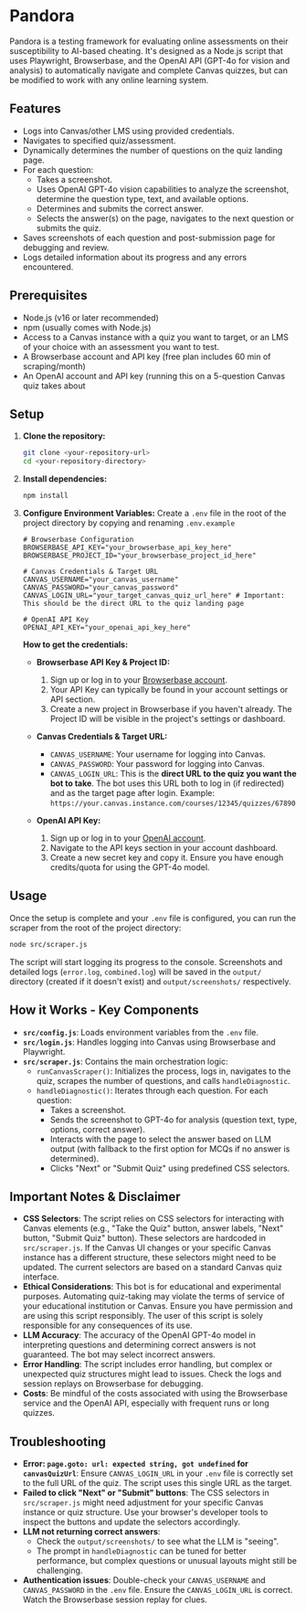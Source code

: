 # Pandora

Pandora is a testing framework for evaluating online assessments on their susceptibility to AI-based cheating. It's designed as a Node.js script that uses Playwright, Browserbase, and the OpenAI API (GPT-4o for vision and analysis) to automatically navigate and complete Canvas quizzes, but can be modified to work with any online learning system.

## Features

*   Logs into Canvas/other LMS using provided credentials.
*   Navigates to specified quiz/assessment.
*   Dynamically determines the number of questions on the quiz landing page.
*   For each question:
    *   Takes a screenshot.
    *   Uses OpenAI GPT-4o vision capabilities to analyze the screenshot, determine the question type, text, and available options.
    *   Determines and submits the correct answer.
    *   Selects the answer(s) on the page, navigates to the next question or submits the quiz.
*   Saves screenshots of each question and post-submission page for debugging and review.
*   Logs detailed information about its progress and any errors encountered.

## Prerequisites

*   Node.js (v16 or later recommended)
*   npm (usually comes with Node.js)
*   Access to a Canvas instance with a quiz you want to target, or an LMS of your choice with an assessment you want to test.
*   A Browserbase account and API key (free plan includes 60 min of scraping/month)
*   An OpenAI account and API key (running this on a 5-question Canvas quiz takes about 

## Setup

1.  **Clone the repository:**
    ```bash
    git clone <your-repository-url>
    cd <your-repository-directory>
    ```

2.  **Install dependencies:**
    ```bash
    npm install
    ```

3.  **Configure Environment Variables:**
    Create a `.env` file in the root of the project directory by copying and renaming `.env.example`

    ```env.example
    # Browserbase Configuration
    BROWSERBASE_API_KEY="your_browserbase_api_key_here"
    BROWSERBASE_PROJECT_ID="your_browserbase_project_id_here"

    # Canvas Credentials & Target URL
    CANVAS_USERNAME="your_canvas_username"
    CANVAS_PASSWORD="your_canvas_password"
    CANVAS_LOGIN_URL="your_target_canvas_quiz_url_here" # Important: This should be the direct URL to the quiz landing page

    # OpenAI API Key
    OPENAI_API_KEY="your_openai_api_key_here"
    ```

    **How to get the credentials:**

    *   **Browserbase API Key & Project ID:**
        1.  Sign up or log in to your [Browserbase account](https://www.browserbase.com).
        2.  Your API Key can typically be found in your account settings or API section.
        3.  Create a new project in Browserbase if you haven't already. The Project ID will be visible in the project's settings or dashboard.

    *   **Canvas Credentials & Target URL:**
        *   `CANVAS_USERNAME`: Your username for logging into Canvas.
        *   `CANVAS_PASSWORD`: Your password for logging into Canvas.
        *   `CANVAS_LOGIN_URL`: This is the **direct URL to the quiz you want the bot to take**. The bot uses this URL both to log in (if redirected) and as the target page after login. Example: `https://your.canvas.instance.com/courses/12345/quizzes/67890`

    *   **OpenAI API Key:**
        1.  Sign up or log in to your [OpenAI account](https://platform.openai.com/).
        2.  Navigate to the API keys section in your account dashboard.
        3.  Create a new secret key and copy it. Ensure you have enough credits/quota for using the GPT-4o model.

## Usage

Once the setup is complete and your `.env` file is configured, you can run the scraper from the root of the project directory:

```bash
node src/scraper.js
```

The script will start logging its progress to the console. Screenshots and detailed logs (`error.log`, `combined.log`) will be saved in the `output/` directory (created if it doesn't exist) and `output/screenshots/` respectively.

## How it Works - Key Components

*   **`src/config.js`**: Loads environment variables from the `.env` file.
*   **`src/login.js`**: Handles logging into Canvas using Browserbase and Playwright.
*   **`src/scraper.js`**: Contains the main orchestration logic:
    *   `runCanvasScraper()`: Initializes the process, logs in, navigates to the quiz, scrapes the number of questions, and calls `handleDiagnostic`.
    *   `handleDiagnostic()`: Iterates through each question. For each question:
        *   Takes a screenshot.
        *   Sends the screenshot to GPT-4o for analysis (question text, type, options, correct answer).
        *   Interacts with the page to select the answer based on LLM output (with fallback to the first option for MCQs if no answer is determined).
        *   Clicks "Next" or "Submit Quiz" using predefined CSS selectors.

## Important Notes & Disclaimer

*   **CSS Selectors**: The script relies on CSS selectors for interacting with Canvas elements (e.g., "Take the Quiz" button, answer labels, "Next" button, "Submit Quiz" button). These selectors are hardcoded in `src/scraper.js`. If the Canvas UI changes or your specific Canvas instance has a different structure, these selectors might need to be updated. The current selectors are based on a standard Canvas quiz interface.
*   **Ethical Considerations**: This bot is for educational and experimental purposes. Automating quiz-taking may violate the terms of service of your educational institution or Canvas. Ensure you have permission and are using this script responsibly. The user of this script is solely responsible for any consequences of its use.
*   **LLM Accuracy**: The accuracy of the OpenAI GPT-4o model in interpreting questions and determining correct answers is not guaranteed. The bot may select incorrect answers.
*   **Error Handling**: The script includes error handling, but complex or unexpected quiz structures might lead to issues. Check the logs and session replays on Browserbase for debugging.
*   **Costs**: Be mindful of the costs associated with using the Browserbase service and the OpenAI API, especially with frequent runs or long quizzes.

## Troubleshooting

*   **Error: `page.goto: url: expected string, got undefined` for `canvasQuizUrl`**: Ensure `CANVAS_LOGIN_URL` in your `.env` file is correctly set to the full URL of the quiz. The script uses this single URL as the target.
*   **Failed to click "Next" or "Submit" buttons**: The CSS selectors in `src/scraper.js` might need adjustment for your specific Canvas instance or quiz structure. Use your browser's developer tools to inspect the buttons and update the selectors accordingly.
*   **LLM not returning correct answers**:
    *   Check the `output/screenshots/` to see what the LLM is "seeing".
    *   The prompt in `handleDiagnostic` can be tuned for better performance, but complex questions or unusual layouts might still be challenging.
*   **Authentication issues**: Double-check your `CANVAS_USERNAME` and `CANVAS_PASSWORD` in the `.env` file. Ensure the `CANVAS_LOGIN_URL` is correct. Watch the Browserbase session replay for clues. 
